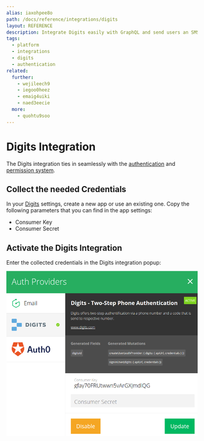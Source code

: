 ```yaml
---
alias: iaxohpee8o
path: /docs/reference/integrations/digits
layout: REFERENCE
description: Integrate Digits easily with GraphQL and send users an SMS confirmation code, which they enter into your app to confirm their identity.
tags:
  - platform
  - integrations
  - digits
  - authentication
related:
  further:
    - wejileech9
    - iegoo0heez
    - emaig4uiki
    - naed3eecie
  more:
    - quohtu9soo
---
```


# Digits Integration

The Digits integration ties in seamlessly with the [authentication](!alias-wejileech9) and [permission system](!alias-iegoo0heez).

## Collect the needed Credentials

In your [Digits](https://get.digits.com/) settings, create a new app or use an existing one. Copy the following parameters that you can find in the app settings:

* Consumer Key
* Consumer Secret

## Activate the Digits Integration

Enter the collected credentials in the Digits integration popup:

![](./digits-credentials.png)
